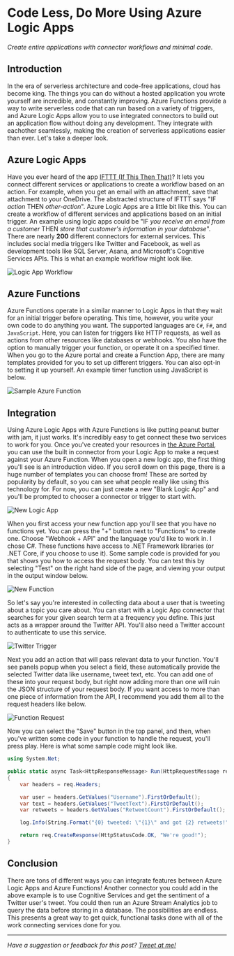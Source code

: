 # Code Less, Do More Using Azure Logic Apps

*Create entire applications with connector workflows and minimal code.*

## Introduction

In the era of serverless architecture and code-free applications, cloud has become king. The things you can do without a hosted application you wrote yourself are incredible, and constantly improving. Azure Functions provide a way to write serverless code that can run based on a variety of triggers, and Azure Logic Apps allow you to use integrated connectors to build out an application flow without doing any development. They integrate with eachother seamlessly, making the creation of serverless applications easier than ever. Let's take a deeper look.

## Azure Logic Apps

Have you ever heard of the app [IFTTT (If This Then That)](https://ifttt.com/)? It lets you connect different services or applications to create a workflow based on an action. For example, when you get an email with an attachment, save that attachment to your OneDrive. The abstracted structure of IFTTT says "IF *action* THEN *other-action*". Azure Logic Apps are a little bit like this. You can create a workflow of different services and applications based on an initial trigger. An example using logic apps could be "IF *you receive an email from a customer* THEN *store that customer's information in your database*". There are nearly **200** different connectors for external services. This includes social media triggers like Twitter and Facebook, as well as development tools like SQL Server, Asana, and Microsoft's Cognitive Services APIs. This is what an example workflow might look like.

![Logic App Workflow](/uploads/14-logic-app-workflow.png)

## Azure Functions

Azure Functions operate in a similar manner to Logic Apps in that they wait for an initial trigger before operating. This time, however, you write your own code to do anything you want. The supported languages are `C#`, `F#`, and `JavaScript`. Here, you can listen for triggers like HTTP requests, as well as actions from other resources like databases or webhooks. You also have the option to manually trigger your function, or operate it on a specified timer. When you go to the Azure portal and create a Function App, there are many templates provided for you to set up different triggers. You can also opt-in to setting it up yourself. An example timer function using JavaScript is below.

![Sample Azure Function](/uploads/14-sample-function.png)

## Integration

Using Azure Logic Apps with Azure Functions is like putting peanut butter with jam, it just works. It's incredibly easy to get connect these two services to work for you. Once you've created your resources in [the Azure Portal](https://portal.azure.com), you can use the built in connector from your Logic App to make a request against your Azure Function. When you open a new logic app, the first thing you'll see is an introduction video. If you scroll down on this page, there is a huge number of templates you can choose from! These are sorted by popularity by default, so you can see what people really like using this technology for. For now, you can just create a new "Blank Logic App" and you'll be prompted to chooser a connector or trigger to start with.

![New Logic App](/uploads/14-first-logic-app.png)

When you first access your new function app you'll see that you have no functions yet. You can press the "+" button next to "Functions" to create one. Choose "Webhook + API" and the language you'd like to work in. I chose C#.
These functions have access to .NET Framework libraries (or .NET Core, if you choose to use it). Some sample code is provided for you that shows you how to access the request body. You can test this by selecting "Test" on the right hand side of the page, and viewing your output in the output window below.

![New Function](/uploads/14-first-function.png)

So let's say you're interested in collecting data about a user that is tweeting about a topic you care about. You can start with a Logic App connector that searches for your given search term at a frequency you define. This just acts as a wrapper around the Twitter API. You'll also need a Twitter account to authenticate to use this service.

![Twitter Trigger](/uploads/14-logic-app-designer.png)

Next you add an action that will pass relevant data to your function. You'll see panels popup when you select a field, these automatically provide the selected Twitter data like username, tweet text, etc. You can add one of these into your request body, but right now adding more than one will ruin the JSON structure of your request body. If you want access to more than one piece of information from the API, I recommend you add them all to the request headers like below.

![Function Request](/uploads/14-function-request.png)

Now you can select the "Save" button in the top panel, and then, when you've written some code in your function to handle the request, you'll press play. Here is what some sample code might look like.

```csharp
using System.Net;

public static async Task<HttpResponseMessage> Run(HttpRequestMessage req, TraceWriter log)
{
    var headers = req.Headers;

    var user = headers.GetValues("Username").FirstOrDefault();
    var text = headers.GetValues("TweetText").FirstOrDefault();
    var retweets = headers.GetValues("RetweetCount").FirstOrDefault();

    log.Info(String.Format("{0} tweeted: \"{1}\" and got {2} retweets!", user, text, retweets));

    return req.CreateResponse(HttpStatusCode.OK, "We're good!");
}
```

## Conclusion

There are tons of different ways you can integrate features between Azure Logic Apps and Azure Functions! Another connector you could add in the above example is to use Cognitive Services and get the sentiment of a Twitter user's tweet. You could then run an Azure Stream Analytics job to query the data before storing in a database. The possibilities are endless. This presents a great way to get quick, functional tasks done with all of the work connecting services done for you.

--- 

*Have a suggestion or feedback for this post? [Tweet at me!](https://twitter.com/ItsJamesIRL)*